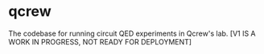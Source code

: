 # qcrew
The codebase for running circuit QED experiments in Qcrew's lab.
[V1 IS A WORK IN PROGRESS, NOT READY FOR DEPLOYMENT]

